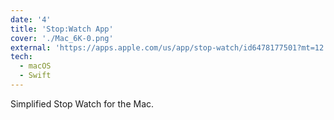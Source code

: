 ```yaml
---
date: '4'
title: 'Stop:Watch App'
cover: './Mac_6K-0.png'
external: 'https://apps.apple.com/us/app/stop-watch/id6478177501?mt=12'
tech:
  - macOS
  - Swift
---
```


Simplified Stop Watch for the Mac.
